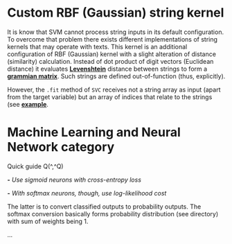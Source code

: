 # Custom RBF (Gaussian) string kernel

It is know that SVM cannot process string inputs in its default configuration. To overcome that problem there exists different implementations of string kernels that may operate with texts. This kernel is an additional configuration of RBF (Gaussian) kernel with a slight alteration of distance (similarity) calculation. Instead of dot product of digit vectors (Euclidean distance) it evaluates __[Levenshtein](https://github.com/EgorZay/ML-NN/blob/master/custom-string-kernel-svm/wfi_levenshtein.py)__ distance between strings to form a __[grammian matrix](https://github.com/EgorZay/ML-NN/blob/master/custom-string-kernel-svm/custom-kernel.py)__. Such strings are defined out-of-function (thus, explicitly). 

However, the `.fit` method of `SVC` receives not a string array as input (apart from the target variable) but an array of indices that relate to the strings (see __[example](https://github.com/EgorZay/ML-NN/blob/master/custom-string-kernel-svm/example.py)__.

# Machine Learning and Neural Network category

Quick guide Q(^,^Q)


**-** *Use sigmoid neurons with cross-entropy loss*

**-** *With softmax neurons, though, use log-likelihood cost*



The latter is to convert classified outputs to probability outputs. The softmax conversion basically forms probability distribution (see directory) with sum of weights being 1.

...
